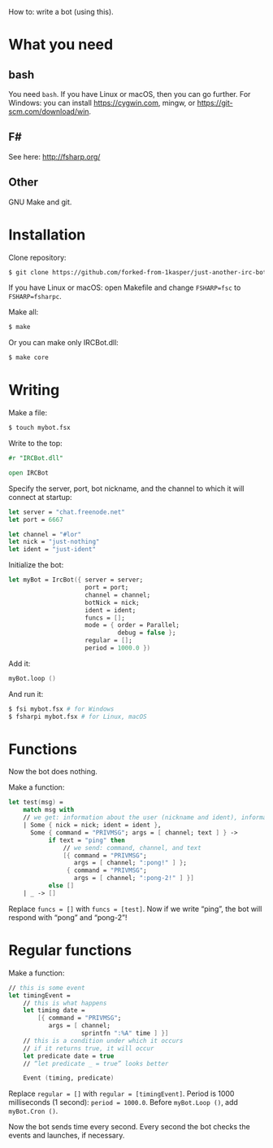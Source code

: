 How to: write a bot (using this).

# What you need

## bash

You need `bash`.
If you have Linux or macOS, then you can go further.
For Windows: you can install https://cygwin.com, mingw, or https://git-scm.com/download/win.

## F#

See here: http://fsharp.org/

## Other

GNU Make and git.

# Installation

Clone repository:
```bash
$ git clone https://github.com/forked-from-1kasper/just-another-irc-bot
```

If you have Linux or macOS: open Makefile and change `FSHARP=fsc` to `FSHARP=fsharpc`.

Make all:
```bash
$ make
```
Or you can make only IRCBot.dll:
```bash
$ make core
```

# Writing
Make a file:
```bash
$ touch mybot.fsx
```

Write to the top:
```fsharp
#r "IRCBot.dll"

open IRCBot
```

Specify the server, port, bot nickname, and the channel to which it will connect at startup:
```fsharp
let server = "chat.freenode.net"
let port = 6667

let channel = "#lor"
let nick = "just-nothing"
let ident = "just-ident"
```

Initialize the bot:
```fsharp
let myBot = IrcBot({ server = server;
                     port = port;
                     channel = channel;
                     botNick = nick;
                     ident = ident;
                     funcs = [];
                     mode = { order = Parallel;
                              debug = false };
                     regular = [];
                     period = 1000.0 })
```

Add it:
```fsharp
myBot.loop ()
```

And run it:
```bash
$ fsi mybot.fsx # for Windows
$ fsharpi mybot.fsx # for Linux, macOS
```

# Functions
Now the bot does nothing.

Make a function:
```fsharp
let test(msg) =
    match msg with
    // we get: information about the user (nickname and ident), information about the message (here: command, channel, and text)
    | Some { nick = nick; ident = ident },
      Some { command = "PRIVMSG"; args = [ channel; text ] } ->
           if text = "ping" then
               // we send: command, channel, and text
               [{ command = "PRIVMSG";
                  args = [ channel; ":pong!" ] };
                { command = "PRIVMSG";
                  args = [ channel; ":pong-2!" ] }]
           else []
    | _ -> []
```

Replace `funcs = []` with `funcs = [test]`.
Now if we write “ping”, the bot will respond with “pong” and “pong-2”!

# Regular functions
Make a function:

```fsharp
// this is some event
let timingEvent =
    // this is what happens
    let timing date =
        [{ command = "PRIVMSG";
           args = [ channel;
                    sprintfn ":%A" time ] }]
    // this is a condition under which it occurs
    // if it returns true, it will occur
    let predicate date = true
    // “let predicate _ = true” looks better

    Event (timing, predicate)
```

Replace `regular = []` with `regular = [timingEvent]`.
Period is 1000 milliseconds (1 second): `period = 1000.0`.
Before `myBot.Loop ()`, add `myBot.Cron ()`.

Now the bot sends time every second.
Every second the bot checks the events and launches, if necessary.